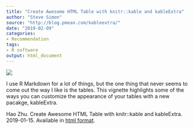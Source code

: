 ```yaml
---
title: "Create Awesome HTML Table with knitr::kable and kableExtra"
author: "Steve Simon"
source: "http://blog.pmean.com/kableextra/"
date: "2019-02-09"
categories:
- Recommendation
tags:
- R software
output: html_document
---
```


![](http://www.pmean.com/new-images/19/kableextra01.png)

<div class="notes">

I use R Markdown for a lot of things, but the one thing that never seems to come out the way I like is the tables. This vignette highlights some of the ways you can customize the appearance of your tables with a new pacakge, kableExtra.

Hao Zhu. Create Awesome HTML Table with knitr::kable and kableExtra. 2019-01-15. Available in [html format][zhu1].

[zhu1]: https://haozhu233.github.io/kableExtra/awesome_table_in_html.html

</div>
